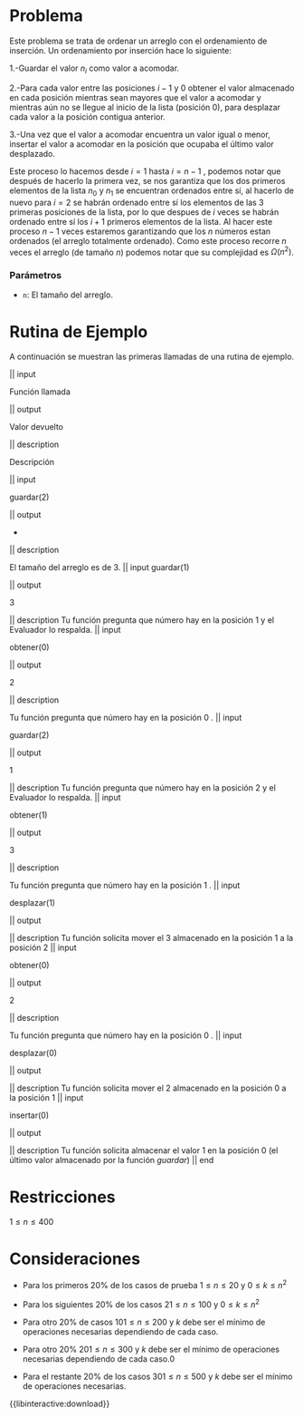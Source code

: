 
# Problema

Este problema se trata de ordenar un arreglo con el ordenamiento de inserción. Un ordenamiento por inserción hace lo siguiente:

1.-Guardar el valor $n_i$ como valor a acomodar.

2.-Para cada valor entre las posiciones $i-1$ y $0$ obtener el valor almacenado en cada posición mientras sean mayores que el valor a acomodar y mientras aún no se llegue al inicio de la lista (posición $0$), para desplazar cada valor a la posición contigua anterior.

3.-Una vez que el valor a acomodar encuentra un valor igual o menor, insertar el valor a acomodar en la posición que ocupaba el último valor desplazado.

Este proceso lo hacemos desde $i=1$ hasta $i=n-1$ , podemos notar que después de hacerlo la primera vez, se nos garantiza que los dos primeros elementos de la lista $n_0$  y  $n_1$ se encuentran ordenados entre sí, al hacerlo de nuevo para $i=2$ se habrán ordenado entre sí los elementos de las $3$ primeras posiciones de la lista, por lo que despues de $i$ veces se habrán ordenado entre sí los $i+1$ primeros elementos de la lista. Al hacer este proceso $n-1$ veces estaremos garantizando que los $n$ números estan ordenados (el arreglo totalmente ordenado). Como este proceso recorre $n$ veces el arreglo (de tamaño $n$) podemos notar que su complejidad es $Ω(n^2)$. 


### Parámetros

* `n`: El tamaño del arreglo.


# Rutina de Ejemplo

A continuación se muestran las primeras llamadas de una rutina de ejemplo.



|| input

Función llamada

|| output

Valor devuelto

|| description

Descripción

|| input

guardar(2)

|| output

-

|| description

El tamaño del arreglo es de 3.
|| input
guardar(1)

|| output

3

|| description
Tu función pregunta que número hay en la posición 1 y el Evaluador lo respalda.
|| input

obtener(0)

|| output

2

|| description

Tu función pregunta que número hay en la posición 0 .
|| input

guardar(2)

|| output

1

|| description
Tu función pregunta que número hay en la posición 2 y el Evaluador lo respalda.
|| input

obtener(1)

|| output

3

|| description

Tu función pregunta que número hay en la posición 1 .
|| input

desplazar(1)

|| output



|| description
Tu función solicita mover el 3 almacenado en la posición 1 a la posición 2
|| input

obtener(0)

|| output

2

|| description

Tu función pregunta que número hay en la posición 0 .
|| input

desplazar(0)

|| output



|| description
Tu función solicita mover el 2 almacenado en la posición 0 a la posición 1
|| input

insertar(0)

|| output



|| description
Tu función solicita almacenar el valor 1 en la posición 0 (el último valor almacenado por la función $guardar$)
|| end

# Restricciones

$1 \leq n \leq 400$

# Consideraciones

* Para los primeros 20% de los casos de prueba $1 \leq n \leq 20$ y $0 \leq k \leq n^2$

* Para los siguientes 20% de los casos $21 \leq n \leq 100$ y $0 \leq k \leq n^2$

* Para otro 20% de casos $101 \leq n \leq 200$ y $k$ debe ser el mínimo de operaciones necesarias dependiendo de cada caso.

* Para otro 20% $201 \leq n \leq 300$ y $k$ debe ser el mínimo de operaciones necesarias dependiendo de cada caso.0

* Para el restante 20% de los casos $301 \leq n \leq 500$ y $k$ debe ser el mínimo de operaciones necesarias.


{{libinteractive:download}}
